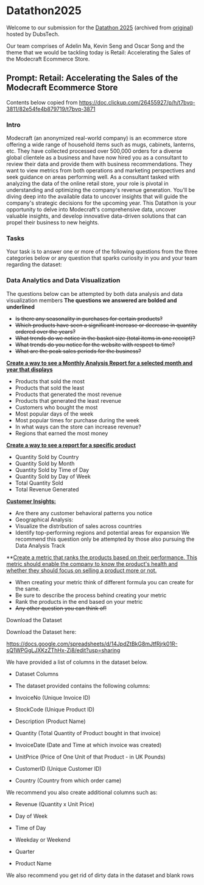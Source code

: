 # Datathon2025 #

Welcome to our submission for the [Datathon 2025](https://web.archive.org/web/20250421124732/https://datathon2025.webflow.io/) (archived from [original](https://datathon2025.webflow.io/)) hosted by DubsTech. 

Our team comprises of Adelin Ma, Kevin Seng and Oscar Song and the theme that we would be tackling today is Retail: Accelerating the Sales of the Modecraft Ecommerce Store.

## Prompt: Retail: Accelerating the Sales of the Modecraft Ecommerce Store

Contents below copied from https://doc.clickup.com/26455927/p/h/t7bvq-3811/82e54fe4b879719/t7bvq-3871

### Intro
Modecraft (an anonymized real-world company) is an ecommerce store offering a wide range of household items such as mugs, cabinets, lanterns, etc. They have collected processed over 500,000  orders for a diverse global clientele as a business and have now hired you as a consultant to review their data and provide them with business recommendations.
They want to view metrics from both operations and marketing perspectives and seek guidance on areas performing well. As a consultant tasked with analyzing the data of the online retail store, your role is pivotal in understanding and optimizing the company's revenue generation. You'll be diving deep into the available data to uncover insights that will guide the company's strategic decisions for the upcoming year. 
This Datathon is your opportunity to delve into Modecraft's comprehensive data, uncover valuable insights, and develop innovative data-driven solutions that can propel their business to new heights.
### Tasks
Your task is to answer one or more of the following questions from the three categories below or any question that sparks curiosity in you and your team regarding the dataset: 
<!---
### Machine Learning Model
 * For a specific product (each one has a unique stock code) predict: 
 * Total Quantity it will sell in the next 3 months
 * Total Revenue it will earn in the next 3 months
 * For the store as a whole predict: 
 * Total Revenue it will earn in the next 3 months
 * For a specific country predict: 
 * Total Revenue it will earn in the next 3 months
--->
### Data Analytics and Data Visualization
The questions below can be attempted by both data analysis and data visualization members
**The questions we answered are bolded and underlined**
 * ~~Is there any seasonality in purchases for certain products?~~
 * ~~Which products have seen a significant increase or decrease in quantity ordered over the years?~~
 * ~~What trends do we notice in the basket size (total items in one receipt)?~~
 * ~~What trends do you notice for the website with respect to time?~~
 * ~~What are the peak sales periods for the business?~~

**<ins>Create a way to see a Monthly Analysis Report for a selected month and year that displays</ins>**
 * Products that sold the most
 * Products that sold the least
 * Products that generated the most revenue
 * Products that generated the least revenue
 * Customers who bought the most
 * Most popular days of the week
 * Most popular times for purchase during the week
 * In what ways can the store can increase revenue?
 * Regions that earned the most money

**<ins>Create a way to see a report for a specific product</ins>**
 * Quantity Sold by Country
 * Quantity Sold by Month
 * Quantity Sold by Time of Day
 * Quantity Sold by Day of Week
 * Total Quantity Sold 
 * Total Revenue Generated

**<ins>Customer Insights:</ins>**
 * Are there any customer behavioral patterns you notice
 * Geographical Analysis:
 * Visualize the distribution of sales across countries
 * Identify top-performing regions and potential areas for expansion
We recommend this question only be attempted by those also pursuing the Data Analysis Track

**<ins>Create a metric that ranks the products based on their performance. This metric should enable the company to know the product's health and whether they should focus on selling a product more or not.</ins>
 * When creating your metric think of different formula you can create for the same.
 * Be sure to describe the process behind creating your metric
 * Rank the products in the end based on your metric
 * ~~Any other question you can think of!~~

Download the Dataset

Download the Dataset here: 

https://docs.google.com/spreadsheets/d/14JpdZtBkG8mJtfRjrk01R-sQ1WPGgLJXKzZThHx-Zi8/edit?usp=sharing 

We have provided a list of columns in the dataset below. 

 * Dataset Columns

 * The dataset provided contains the following columns:

 * InvoiceNo (Unique Invoice ID)

 * StockCode (Unique Product ID)

 * Description (Product Name)

 * Quantity (Total Quantity of Product bought in that invoice)

 * InvoiceDate (Date and Time at which invoice was created)

 * UnitPrice (Price of One Unit of that Product - in UK Pounds)

 * CustomerID (Unique Customer ID)

 * Country (Country from which order came)

We recommend you also create additional columns such as:

 * Revenue (Quantity x Unit Price)

 * Day of Week

 * Time of Day

 * Weekday or Weekend

 * Quarter

 * Product Name 

We also recommend you get rid of dirty data in the dataset and blank rows
